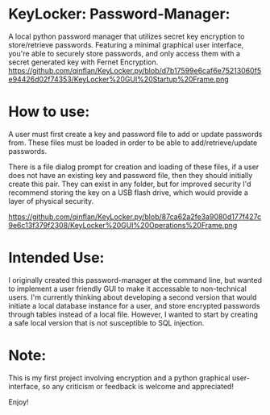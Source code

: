 # KeyLocker: Password-Manager:
 A local python password manager that utilizes secret key encryption to store/retrieve passwords. Featuring a minimal graphical user interface, you're able to securely store passwords, and only access them with a secret generated key with Fernet Encryption.
https://github.com/qinflan/KeyLocker.py/blob/d7b17599e6caf6e75213060f5e94426d02f74353/KeyLocker%20GUI%20Startup%20Frame.png
# How to use:
 A user must first create a key and password file to add or update passwords from. These files must be loaded in order to be able to add/retrieve/update passwords.

 There is a file dialog prompt for creation and loading of these files, if a user does not have an existing key and password file, then they should initially create this pair. They can exist in any folder, but for improved security I'd recommend storing the key on a USB flash drive, which would provide a layer of physical security.


https://github.com/qinflan/KeyLocker.py/blob/87ca62a2fe3a9080d177f427c9e6c13f379f2308/KeyLocker%20GUI%20Operations%20Frame.png


# Intended Use:
 I originally created this password-manager at the command line, but wanted to implement a user friendly GUI to make it accessable to non-technical users. I'm currently thinking about developing a second version that would initiate a local database instance for a user, and store encrypted passwords through tables instead of a local file. However, I wanted to start by creating a safe local version that is not susceptible to SQL injection.

# Note:
 This is my first project involving encryption and a python graphical user-interface, so any criticism or feedback is welcome and appreciated! 

 Enjoy!

